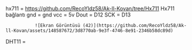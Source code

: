 hx711 = https://github.com/RecoYldz58/Ak-ll-Kovan/tree/Hx711 
Hx711 bağlantı gnd = gnd
               vcc = 5v
               Dout = D12
               SCK = D13
               
               
               ![Ekran Görüntüsü (42)](https://github.com/RecoYldz58/Ak-ll-Kovan/assets/148587672/3d8770ab-9e3f-4746-8e91-2346b58dc89d)

               
              












DHT11 =
